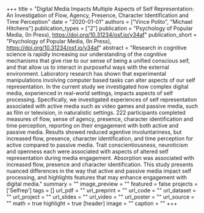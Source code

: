 +++
title = "Digital Media Impacts Multiple Aspects of Self Representation: An Investigation of Flow, Agency, Presence, Character Identification and Time Perception"
date = "2020-01-01"
authors = ["Vince Polito", "Michael Hitchens"]
publication_types = ["2"]
publication = "Psychology of Popular Media, (In Press), https://doi.org/10.31234/osf.io/y34af"
publication_short = "Psychology of Popular Media, (In Press), https://doi.org/10.31234/osf.io/y34af"
abstract = "Research in cognitive science is rapidly increasing our understanding of the cognitive mechanisms that give rise to our sense of being a unified conscious self, and that allow us to interact in purposeful ways with the external environment. Laboratory research has shown that experimental manipulations involving computer based tasks can alter aspects of our self representation. In the current study we investigated how complex digital media, experienced in real-world settings, impacts aspects of self processing. Specifically, we investigated experiences of self representation associated with active media such as video games and passive media, such as film or television, in naturalistic settings. 222 participants completed measures of flow, sense of agency, presence, character identification and time perception, reporting on their engagement with both active and passive media. Results showed reduced agentive involuntariness, but increased flow, presence, character identification, and time perception for active compared to passive media. Trait conscientiousness, neuroticism and openness each were associated with aspects of altered self representation during media engagement. Absorption was associated with increased flow, presence and character identification. This study presents nuanced differences in the way that active and passive media impact self processing, and highlights features that may enhance engagement with digital media."
summary = ""
image_preview = ""
featured = false
projects = ['Selfrep']
tags = []
url_pdf = ""
url_preprint = ""
url_code = ""
url_dataset = ""
url_project = ""
url_slides = ""
url_video = ""
url_poster = ""
url_source = ""
math = true
highlight = true
[header]
image = ""
caption = ""
+++
